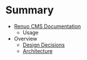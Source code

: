 # Summary

* [Renuo CMS Documentation](README.md)
   * Usage
* Overview
   * [Design Decisions](design_decisions.md)
   * [Architecture](architecture.md)

